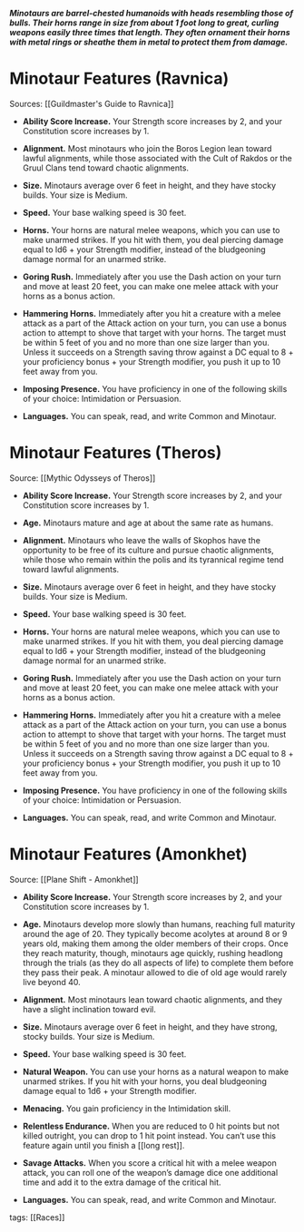 _**Minotaurs are barrel-chested humanoids with heads resembling those of bulls. Their horns range in size from about 1 foot long to great, curling weapons easily three times that length. They often ornament their horns with metal rings or sheathe them in metal to protect them from damage.**_

# Minotaur Features (Ravnica)

Sources: [[Guildmaster's Guide to Ravnica]]

-   **Ability Score Increase.** Your Strength score increases by 2, and your Constitution score increases by 1.

-   **Alignment.** Most minotaurs who join the Boros Legion lean toward lawful alignments, while those associated with the Cult of Rakdos or the Gruul Clans tend toward chaotic alignments.

-   **Size.** Minotaurs average over 6 feet in height, and they have stocky builds. Your size is Medium.

-   **Speed.** Your base walking speed is 30 feet.

-   **Horns.** Your horns are natural melee weapons, which you can use to make unarmed strikes. If you hit with them, you deal piercing damage equal to ld6 + your Strength modifier, instead of the bludgeoning damage normal for an unarmed strike.

-   **Goring Rush.** Immediately after you use the Dash action on your turn and move at least 20 feet, you can make one melee attack with your horns as a bonus action.

-   **Hammering Horns.** Immediately after you hit a creature with a melee attack as a part of the Attack action on your turn, you can use a bonus action to attempt to shove that target with your horns. The target must be within 5 feet of you and no more than one size larger than you. Unless it succeeds on a Strength saving throw against a DC equal to 8 + your proficiency bonus + your Strength modifier, you push it up to 10 feet away from you.

-   **Imposing Presence.** You have proficiency in one of the following skills of your choice: Intimidation or Persuasion.

-   **Languages.** You can speak, read, and write Common and Minotaur.

# Minotaur Features (Theros)

Source: [[Mythic Odysseys of Theros]]

-   **Ability Score Increase.** Your Strength score increases by 2, and your Constitution score increases by 1.

-   **Age.** Minotaurs mature and age at about the same rate as humans.

-   **Alignment.** Minotaurs who leave the walls of Skophos have the opportunity to be free of its culture and pursue chaotic alignments, while those who remain within the polis and its tyrannical regime tend toward lawful alignments.

-   **Size.** Minotaurs average over 6 feet in height, and they have stocky builds. Your size is Medium.

-   **Speed.** Your base walking speed is 30 feet.

-   **Horns.** Your horns are natural melee weapons, which you can use to make unarmed strikes. If you hit with them, you deal piercing damage equal to ld6 + your Strength modifier, instead of the bludgeoning damage normal for an unarmed strike.

-   **Goring Rush.** Immediately after you use the Dash action on your turn and move at least 20 feet, you can make one melee attack with your horns as a bonus action.

-   **Hammering Horns.** Immediately after you hit a creature with a melee attack as a part of the Attack action on your turn, you can use a bonus action to attempt to shove that target with your horns. The target must be within 5 feet of you and no more than one size larger than you. Unless it succeeds on a Strength saving throw against a DC equal to 8 + your proficiency bonus + your Strength modifier, you push it up to 10 feet away from you.

-   **Imposing Presence.** You have proficiency in one of the following skills of your choice: Intimidation or Persuasion.

-   **Languages.** You can speak, read, and write Common and Minotaur.

# Minotaur Features (Amonkhet)

Source: [[Plane Shift - Amonkhet]]

-   **Ability Score Increase.** Your Strength score increases by 2, and your Constitution score increases by 1.

-   **Age.** Minotaurs develop more slowly than humans, reaching full maturity around the age of 20. They typically become acolytes at around 8 or 9 years old, making them among the older members of their crops. Once they reach maturity, though, minotaurs age quickly, rushing headlong through the trials (as they do all aspects of life) to complete them before they pass their peak. A minotaur allowed to die of old age would rarely live beyond 40.

-   **Alignment.** Most minotaurs lean toward chaotic alignments, and they have a slight inclination toward evil.

-   **Size.** Minotaurs average over 6 feet in height, and they have strong, stocky builds. Your size is Medium.

-   **Speed.** Your base walking speed is 30 feet.

-   **Natural Weapon.** You can use your horns as a natural weapon to make unarmed strikes. If you hit with your horns, you deal bludgeoning damage equal to 1d6 + your Strength modifier.

-   **Menacing.** You gain proficiency in the Intimidation skill.

-   **Relentless Endurance.** When you are reduced to 0 hit points but not killed outright, you can drop to 1 hit point instead. You can’t use this feature again until you finish a [[long rest]].

-   **Savage Attacks.** When you score a critical hit with a melee weapon attack, you can roll one of the weapon’s damage dice one additional time and add it to the extra damage of the critical hit.

-   **Languages.** You can speak, read, and write Common and Minotaur.

tags: [[Races]]